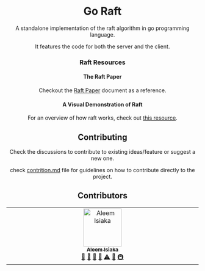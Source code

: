 
<center><h1>Go Raft</h1><center>

A standalone implementation of the raft algorithm in go programming language.

It features the code for both the server and the client.

### Raft Resources

#### The Raft Paper
Checkout the [Raft Paper](https://raft.github.io/raft.pdf) document as a reference.

#### A Visual Demonstration of Raft

For an overview of how raft works, check out [this resource](https://thesecretlivesofdata.com/raft/).

## Contributing
Check the discussions to contribute to existing ideas/feature or suggest a new one.

check [contrition.md](./CONTRIBUTION.MD) file for guidelines on how to contribute directly to the project.

## Contributors

<!-- ALL-CONTRIBUTORS-LIST:START - Do not remove or modify this section -->
<!-- prettier-ignore-start -->
<!-- markdownlint-disable -->
<table>
  <tbody>
    <tr>
      <td align="center" valign="top" width="14.28%"><a href="https://limistah.dev"><img src="https://avatars.githubusercontent.com/u/30846935?v=4?s=100" width="100px;" alt="Aleem Isiaka"/><br /><sub><b>Aleem Isiaka</b></sub></a><br /><a href="#maintenance-limistah" title="Maintenance">🚧</a> <a href="https://github.com/objectspread/go-raft/commits?author=limistah" title="Documentation">📖</a> <a href="https://github.com/objectspread/go-raft/pulls?q=is%3Apr+reviewed-by%3Alimistah" title="Reviewed Pull Requests">👀</a> <a href="#tool-limistah" title="Tools">🔧</a> <a href="https://github.com/objectspread/go-raft/commits?author=limistah" title="Tests">⚠️</a> <a href="#ideas-limistah" title="Ideas, Planning, & Feedback">🤔</a> <a href="#infra-limistah" title="Infrastructure (Hosting, Build-Tools, etc)">🚇</a></td>
    </tr>
  </tbody>
</table>

<!-- markdownlint-restore -->
<!-- prettier-ignore-end -->

<!-- ALL-CONTRIBUTORS-LIST:END -->
